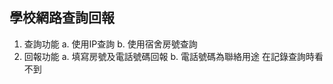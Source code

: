 ## 學校網路查詢回報
1. 查詢功能
    a. 使用IP查詢
    b. 使用宿舍房號查詢
2. 回報功能
    a. 填寫房號及電話號碼回報
    b. 電話號碼為聯絡用途 在記錄查詢時看不到

